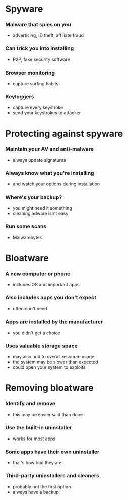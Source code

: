 # Spyware
### Malware that spies on you
- advertising, ID theft, affiliate fraud
### Can trick you into installing
- P2P, fake security software
### Browser monitoring
- capture surfing habits
### Keyloggers
- capture every keystroke
- send your keystrokes to attacker
# Protecting against spyware
### Maintain your AV and anti-malware
- always update signatures
### Always know what you're installing
- and watch your options during installation
### Where's your backup?
- you might need it something
- cleaning adware isn't easy
### Run some scans
- Malwarebytes
# Bloatware
### A new computer or phone
- includes OS and important apps
### Also includes apps you don't expect
- often don't need
### Apps are installed by the manufacturer
- you didn't get a choice
### Uses valuable storage space
- may also add to overall resource usage
- the system may be slower than expected
- could open your system to exploits
# Removing bloatware
### Identify and remove
- this may be easier said than done
### Use the built-in uninstaller
- works for most apps
### Some apps have their own uninstaller
- that's how bad they are
### Third-party uninstallers and cleaners
- probably not the first option
- always have a backup